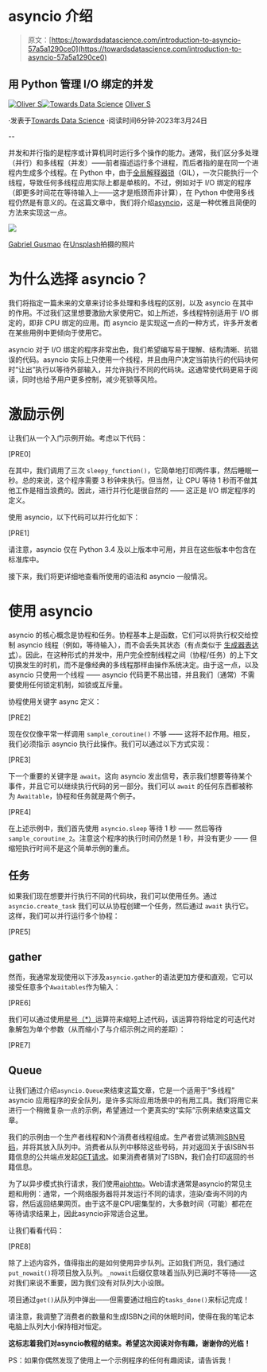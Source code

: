 # asyncio 介绍

> 原文：[https://towardsdatascience.com/introduction-to-asyncio-57a5a1290ce0](https://towardsdatascience.com/introduction-to-asyncio-57a5a1290ce0)

## 用 Python 管理 I/O 绑定的并发

[](https://medium.com/@hrmnmichaels?source=post_page-----57a5a1290ce0--------------------------------)[![Oliver S](../Images/b5ee0fa2d5fb115f62e2e9dfcb92afdd.png)](https://medium.com/@hrmnmichaels?source=post_page-----57a5a1290ce0--------------------------------)[](https://towardsdatascience.com/?source=post_page-----57a5a1290ce0--------------------------------)[![Towards Data Science](../Images/a6ff2676ffcc0c7aad8aaf1d79379785.png)](https://towardsdatascience.com/?source=post_page-----57a5a1290ce0--------------------------------) [Oliver S](https://medium.com/@hrmnmichaels?source=post_page-----57a5a1290ce0--------------------------------)

·发表于[Towards Data Science](https://towardsdatascience.com/?source=post_page-----57a5a1290ce0--------------------------------) ·阅读时间6分钟·2023年3月24日

--

并发和并行指的是程序或计算机同时运行多个操作的能力。通常，我们区分多处理（并行）和多线程（并发）——前者描述运行多个进程，而后者指的是在同一个进程内生成多个线程。在 Python 中，由于[全局解释器锁](https://realpython.com/python-gil/)（GIL），一次只能执行一个线程，导致任何多线程应用实际上都是单核的。不过，例如对于 I/O 绑定的程序（即更多时间花在等待输入上——这才是瓶颈而非计算），在 Python 中使用多线程仍然是有意义的。在这篇文章中，我们将介绍[asyncio](https://docs.python.org/3/library/asyncio.html)，这是一种优雅且简便的方法来实现这一点。

![](../Images/56706dacea79f62fb82537889418d6a7.png)

[Gabriel Gusmao](https://unsplash.com/@gcsgpp?utm_source=unsplash&utm_medium=referral&utm_content=creditCopyText) 在[Unsplash](https://unsplash.com/photos/pMmw3ynuXHw?utm_source=unsplash&utm_medium=referral&utm_content=creditCopyText)拍摄的照片

# 为什么选择 asyncio？

我们将指定一篇未来的文章来讨论多处理和多线程的区别，以及 asyncio 在其中的作用。不过我们这里想要激励大家使用它。如上所述，多线程特别适用于 I/O 绑定的，即非 CPU 绑定的应用。而 asyncio 是实现这一点的一种方式，许多开发者在某些用例中更倾向于使用它。

asyncio 对于 I/O 绑定的程序非常出色，我们希望编写易于理解、结构清晰、抗错误的代码。asyncio 实际上只使用一个线程，并且由用户决定当前执行的代码块何时“让出”执行以等待外部输入，并允许执行不同的代码块。这通常使代码更易于阅读，同时也给予用户更多控制，减少死锁等风险。

# 激励示例

让我们从一个入门示例开始。考虑以下代码：

[PRE0]

在其中，我们调用了三次 `sleepy_function()`，它简单地打印两件事，然后睡眠一秒。总的来说，这个程序需要 3 秒钟来执行。但当然，让 CPU 等待 1 秒而不做其他工作是相当浪费的。因此，进行并行化是很自然的 —— 这正是 I/O 绑定程序的定义。

使用 asyncio，以下代码可以并行化如下：

[PRE1]

请注意，asyncio 仅在 Python 3.4 及以上版本中可用，并且在这些版本中包含在标准库中。

接下来，我们将更详细地查看所使用的语法和 asyncio 一般情况。

# 使用 asyncio

asyncio 的核心概念是协程和任务。协程基本上是函数，它们可以将执行权交给控制 asyncio 线程（例如，等待输入），而不会丢失其状态（有点类似于 [生成器表达式](https://medium.com/@hrmnmichaels/generators-and-generator-expressions-in-python-a8d2e700945e)）。因此，在这种形式的并发中，用户完全控制线程之间（协程/任务）的上下文切换发生的时机，而不是像经典的多线程那样由操作系统决定。由于这一点，以及 asyncio 只使用一个线程 —— asyncio 代码更不易出错，并且我们（通常）不需要使用任何锁定机制，如锁或互斥量。

协程使用关键字 async 定义：

[PRE2]

现在仅仅像平常一样调用 `sample_coroutine()` 不够 —— 这将不起作用。相反，我们必须指示 asyncio 执行此操作。我们可以通过以下方式实现：

[PRE3]

下一个重要的关键字是 `await`。这向 asyncio 发出信号，表示我们想要等待某个事件，并且它可以继续执行代码的另一部分。我们可以 `await` 的任何东西都被称为 `Awaitable`，协程和任务就是两个例子。

[PRE4]

在上述示例中，我们首先使用 `asyncio.sleep` 等待 1 秒 —— 然后等待 `sample_coroutine_2`。注意这个程序的执行时间仍然是 1 秒，并没有更少 —— 但缩短执行时间不是这个简单示例的重点。

## 任务

如果我们现在想要并行执行不同的代码块，我们可以使用任务。通过 `asyncio.create_task` 我们可以从协程创建一个任务，然后通过 `await` 执行它。这样，我们可以并行运行多个协程：

[PRE5]

## gather

然而，我通常发现使用以下涉及`asyncio.gather`的语法更加方便和直观，它可以接受任意多个`Awaitables`作为输入：

[PRE6]

我们可以通过使用[星号（*）](/unpacking-operators-in-python-306ae44cd480)运算符来缩短上述代码，该运算符将给定的可迭代对象解包为单个参数（从而缩小了与介绍示例之间的差距）：

[PRE7]

## Queue

让我们通过介绍`asyncio.Queue`来结束这篇文章，它是一个适用于“多线程” asyncio 应用程序的安全队列，是许多实际应用场景中的有用工具。我们将用它来进行一个稍微复杂一点的示例，希望通过一个更真实的“实际”示例来结束这篇文章。

我们的示例由一个生产者线程和N个消费者线程组成。生产者尝试猜测[ISBN号码](https://en.wikipedia.org/wiki/ISBN)，并将其放入队列中。消费者从队列中移除这些号码，并对返回关于该ISBN书籍信息的公共端点发起[GET请求](https://www.w3schools.com/tags/ref_httpmethods.asp)。如果消费者猜对了ISBN，我们会打印返回的书籍信息。

为了以异步模式执行请求，我们使用[aiohttp](https://docs.aiohttp.org/en/stable/)。Web请求通常是asyncio的常见主题和用例：通常，一个网络服务器将并发运行不同的请求，渲染/查询不同的内容，然后返回结果网页。由于这不是CPU密集型的，大多数时间（可能）都花在等待请求结果上，因此asyncio非常适合这里。

让我们看看代码：

[PRE8]

除了上述内容外，值得指出的是如何使用异步队列。正如我们所见，我们通过`put_nowait()`将项目放入队列。`_nowait`后缀仅意味着当队列已满时不等待——这对我们来说不重要，因为我们没有对队列大小设限。

项目通过`get()`从队列中弹出——但需要通过相应的`tasks_done()`来标记完成！

请注意，我调整了消费者的数量和生成ISBN之间的休眠时间，使得在我的笔记本电脑上队列大小保持相对恒定。

**这标志着我们对asyncio教程的结束。希望这次阅读对你有趣，谢谢你的光临！**

PS：如果你偶然发现了使用上一个示例程序的任何有趣阅读，请告诉我！
